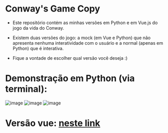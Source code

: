 # Conway's Game Copy

- Este repositório contém as minhas versões em Python e em Vue.js do jogo da vida do Conway. 

- Existem duas versões do jogo: a mock (em Vue e Python) que não apresenta nenhuma interatividade com o usuário e a normal (apenas em Python) que é interativa. 

- Fique a vontade de escolher qual versão você deseja :) 

# Demonstração em Python (via terminal):
![image](https://user-images.githubusercontent.com/103593286/211065434-ac0e414e-3bf2-474e-8077-ac15e4484cd8.png) ![image](https://user-images.githubusercontent.com/103593286/211065460-ba7c4124-8521-4355-9f78-f40d1169ee0a.png) ![image](https://user-images.githubusercontent.com/103593286/211065521-5db54c44-efe6-44cd-86f3-ff42b563fab4.png)

# Versão vue: [neste link](https://ovictorprata.github.io/john-conways-the-game-of-life/)

